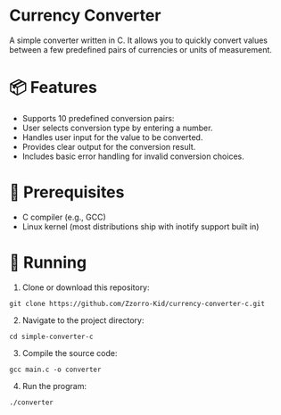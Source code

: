 # Currency Converter 

A simple converter written in C. It allows you to quickly convert values between a few predefined pairs of currencies or units of measurement. 


# 📦 Features

 - Supports 10 predefined conversion pairs:
 - User selects conversion type by entering a number.
 - Handles user input for the value to be converted.
 - Provides clear output for the conversion result.
 - Includes basic error handling for invalid conversion choices.
 

# 🔧 Prerequisites

 - C compiler (e.g., GCC)
 - Linux kernel (most distributions ship with inotify support built in)

 
# 🚀 Running

  1. Clone or download this repository:
 
    git clone https://github.com/Zzorro-Kid/currency-converter-c.git

  2. Navigate to the project directory:

    cd simple-converter-c
    
  3. Compile the source code:

    gcc main.c -o converter

  4. Run the program:

    ./converter
